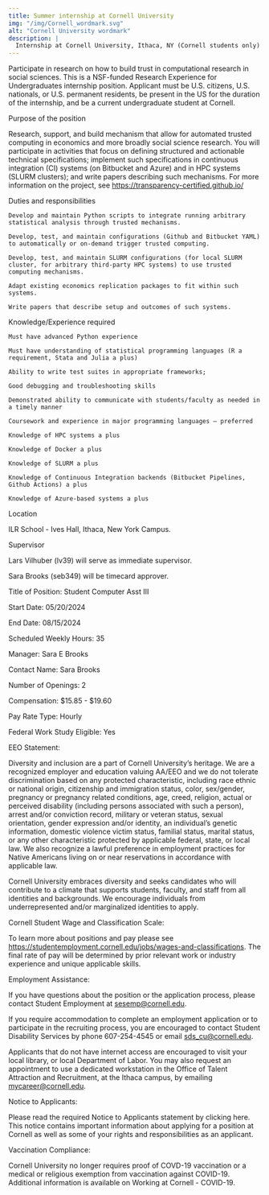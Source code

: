 ```yaml
---
title: Summer internship at Cornell University 
img: "/img/Cornell_wordmark.svg"
alt: "Cornell University wordmark"
description: |
  Internship at Cornell University, Ithaca, NY (Cornell students only)
---
```


Participate in research on how to build trust in computational research in social sciences. This is a NSF-funded Research Experience for Undergraduates internship position. Applicant must be U.S. citizens, U.S. nationals, or U.S. permanent residents, be present in the US for the duration of the internship, and be a current undergraduate student at Cornell.

   

Purpose of the position

Research, support, and build mechanism that allow for automated trusted computing in economics and more broadly social science research. You will participate in activities that focus on defining structured and actionable technical specifications; implement such specifications in continuous integration (CI) systems (on Bitbucket and Azure) and in HPC systems (SLURM clusters); and write papers describing such mechanisms. For more information on the project, see https://transparency-certified.github.io/

Duties and responsibilities

    Develop and maintain Python scripts to integrate running arbitrary statistical analysis through trusted mechanisms.

    Develop, test, and maintain configurations (Github and Bitbucket YAML) to automatically or on-demand trigger trusted computing.

    Develop, test, and maintain SLURM configurations (for local SLURM cluster, for arbitrary third-party HPC systems) to use trusted computing mechanisms.

    Adapt existing economics replication packages to fit within such systems.

    Write papers that describe setup and outcomes of such systems.

Knowledge/Experience required

    Must have advanced Python experience

    Must have understanding of statistical programming languages (R a requirement, Stata and Julia a plus)

    Ability to write test suites in appropriate frameworks;

    Good debugging and troubleshooting skills

    Demonstrated ability to communicate with students/faculty as needed in a timely manner

    Coursework and experience in major programming languages – preferred

    Knowledge of HPC systems a plus

    Knowledge of Docker a plus

    Knowledge of SLURM a plus

    Knowledge of Continuous Integration backends (Bitbucket Pipelines, Github Actions) a plus

    Knowledge of Azure-based systems a plus

Location

ILR School - Ives Hall, Ithaca, New York Campus.

Supervisor

Lars Vilhuber (lv39) will serve as immediate supervisor.

Sara Brooks (seb349) will be timecard approver.

Title of Position: 
Student Computer Asst III

Start Date: 
05/20/2024

End Date: 
08/15/2024

Scheduled Weekly Hours: 
35

Manager:
Sara E Brooks

Contact Name: 
Sara Brooks

Number of Openings: 
2

Compensation:
$15.85 - $19.60

Pay Rate Type: 
Hourly

Federal Work Study Eligible:
Yes

EEO Statement: 

Diversity and inclusion are a part of Cornell University’s heritage. We are a recognized employer and education valuing AA/EEO and we do not tolerate discrimination based on any protected characteristic, including race ethnic or national origin, citizenship and immigration status, color, sex/gender, pregnancy or pregnancy related conditions, age, creed, religion, actual or perceived disability (including persons associated with such a person), arrest and/or conviction record, military or veteran status, sexual orientation, gender expression and/or identity, an individual’s genetic information, domestic violence victim status, familial status, marital status, or any other characteristic protected by applicable federal, state, or local law. We also recognize a lawful preference in employment practices for Native Americans living on or near reservations in accordance with applicable law.

Cornell University embraces diversity and seeks candidates who will contribute to a climate that supports students, faculty, and staff from all identities and backgrounds. We encourage individuals from underrepresented and/or marginalized identities to apply.

Cornell Student Wage and Classification Scale:

To learn more about positions and pay please see https://studentemployment.cornell.edu/jobs/wages-and-classifications. The final rate of pay will be determined by prior relevant work or industry experience and unique applicable skills.

Employment Assistance:

If you have questions about the position or the application process, please contact Student Employment at sesemp@cornell.edu.

If you require accommodation to complete an employment application or to participate in the recruiting process, you are encouraged to contact Student Disability Services by phone 607-254-4545 or email sds_cu@cornell.edu.

Applicants that do not have internet access are encouraged to visit your local library, or local Department of Labor. You may also request an appointment to use a dedicated workstation in the Office of Talent Attraction and Recruitment, at the Ithaca campus, by emailing mycareer@cornell.edu.

Notice to Applicants:

Please read the required Notice to Applicants statement by clicking here. This notice contains important information about applying for a position at Cornell as well as some of your rights and responsibilities as an applicant.

Vaccination Compliance:

Cornell University no longer requires proof of COVD-19 vaccination or a medical or religious exemption from vaccination against COVID-19. Additional information is available on Working at Cornell - COVID-19.  
